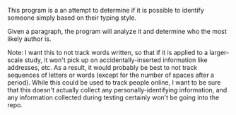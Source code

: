 This program is a an attempt to determine if it is possible to identify someone simply based on their typing style.

Given a paragraph, the program will analyze it and determine who the most likely author is.

Note: I want this to not track words written, so that if it is applied to a larger-scale study, it won't pick up on accidentally-inserted information like addresses, etc. As a result, it would probably be best to not track sequences of letters or words (except for the number of spaces after a period). While this could be used to track people online, I want to be sure that this doesn't actually collect any personally-identifying information, and any information collected during testing certainly won't be going into the repo.
